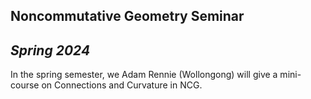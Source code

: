Noncommutative Geometry Seminar
---
*Spring 2024*
---

In the spring semester, we Adam Rennie (Wollongong) will give a mini-course on Connections and Curvature in NCG.
